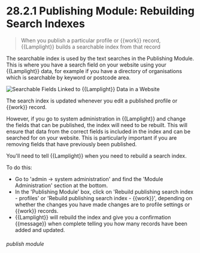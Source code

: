# 28.2.1 Publishing Module: Rebuilding Search Indexes

> When you publish a particular profile or {{work}} record, {{Lamplight}} builds a searchable index from that record

The searchable index is used by the text searches in the Publishing Module. This is where you have a search field on your website using your {{Lamplight}} data, for example if you have a directory of organisations which is searchable by keyword or postcode area. 

![Searchable Fields Linked to {{Lamplight}} Data in a Website](28.2.1a.png)

The search index is updated whenever you edit a published profile or {{work}} record. 

However, if you go to system administration in {{Lamplight}} and change the fields that can be published, the index will need to be rebuilt. This will ensure that  data from the correct fields is included in the index and can be searched for on your website. This is particularly important if you are removing fields that have previously been published.

You'll need to tell {{Lamplight}} when you need to rebuild a search index.

To do this:
- Go to 'admin -> system administration' and find the 'Module Administration' section at the bottom. 
- In the 'Publishing Module' box, click on 'Rebuild publishing search index - profiles' or 'Rebuild publishing search index - {{work}}', depending on whether the changes you have made changes are to profile settings or {{work}} records.
- {{Lamplight}} will rebuild the index and give you a confirmation {{message}} when complete telling you how many records have been added and updated. 


###### publish module


